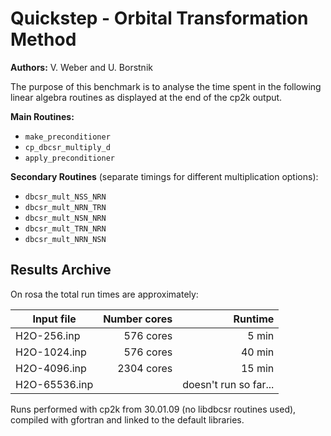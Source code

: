 # Quickstep - Orbital Transformation Method

**Authors:** V. Weber and U. Borstnik

The purpose of this benchmark is to analyse the time spent in the following
linear algebra routines as displayed at the end of the cp2k output.

**Main Routines:**

- `make_preconditioner`
- `cp_dbcsr_multiply_d`
- `apply_preconditioner`

**Secondary Routines** (separate timings for different multiplication options):

- `dbcsr_mult_NSS_NRN`
- `dbcsr_mult_NRN_TRN`
- `dbcsr_mult_NSN_NRN`
- `dbcsr_mult_TRN_NRN`
- `dbcsr_mult_NRN_NSN`

## Results Archive

On rosa the total run times are approximately:

| Input file    | Number cores | Runtime               |
| ------------- | ------------:| ---------------------:|
| H2O-256.inp   | 576 cores    | 5 min                 |
| H2O-1024.inp  | 576 cores    | 40 min                |
| H2O-4096.inp  | 2304 cores   | 15 min                |
| H2O-65536.inp |              | doesn't run so far... |

Runs performed with cp2k from 30.01.09 (no libdbcsr routines used), compiled
with gfortran and linked to the default libraries.
